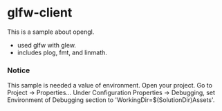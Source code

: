 # glfw-client

This is a sample about opengl.

- used glfw with glew.
- includes plog, fmt, and linmath.

### Notice

This sample is needed a value of environment.
Open your project. Go to Project -> Properties... Under Configuration Properties -> Debugging, set Environment of Debugging section to 'WorkingDir=$(SolutionDir)Assets\'.